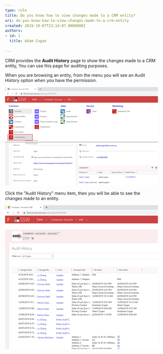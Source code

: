 ```yaml
---
type: rule
title: Do you know how to view changes made to a CRM entity?
uri: do-you-know-how-to-view-changes-made-to-a-crm-entity
created: 2019-10-07T23:14:07.0000000Z
authors:
- id: 1
  title: Adam Cogan

---
```


CRM provides the **Audit History** page to show the changes made to a CRM entity, You can use this page for auditing purposes. 
 
When you are browsing an entity, from the menu you will see an Audit History option when you have the permission.

![ Audit History Menu](AuditHistory.png)



Click the "Audit History" menu item, then you will be able to see the changes made to an entity.

![ Showing changes to entity fields with old and new values](AuditHistory2.png)

